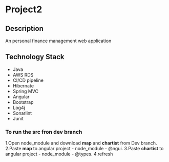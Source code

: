 # Project2
<h2>Description</h2>
<p>An personal finance management web application</p>


<h2>Technology Stack</h2>
<ul>
  <li>Java</li>
  <li>AWS RDS</li>
  <li>CI/CD pipeline</li>
  <li>Hibernate</li>
  <li>Spring MVC</li>
  <li>Angular</li>
  <li>Bootstrap</li>
  <li>Log4j</li>
  <li>Sonarlint</li>
  <li>Junit</li> 
  </ul>

<h3>To run the src fron dev branch</h3>

1.Open node_module and download <b>map</b> and <b>chartist</b> from Dev branch.
2.Paste <b>map</b> to angular project - node_module - @ngui.
3.Paste <b>chartist</b> to angular project - node_module - @types.
4.refresh
